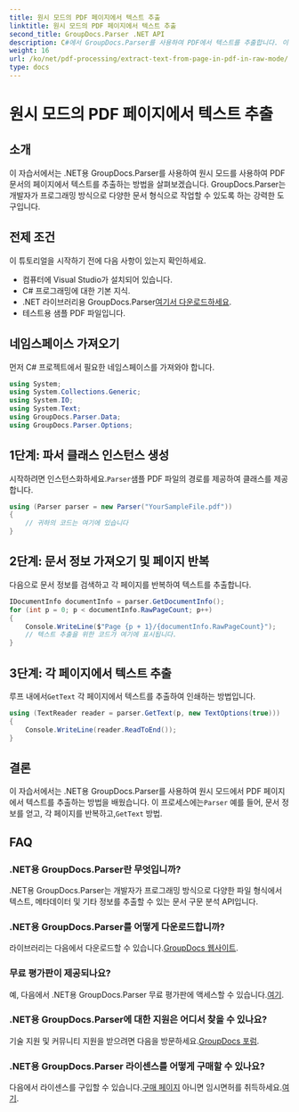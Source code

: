```yaml
---
title: 원시 모드의 PDF 페이지에서 텍스트 추출
linktitle: 원시 모드의 PDF 페이지에서 텍스트 추출
second_title: GroupDocs.Parser .NET API
description: C#에서 GroupDocs.Parser를 사용하여 PDF에서 텍스트를 추출합니다. 이 강력한 .NET 라이브러리를 사용하여 효율적인 PDF 텍스트 추출에 대해 알아보세요.
weight: 16
url: /ko/net/pdf-processing/extract-text-from-page-in-pdf-in-raw-mode/
type: docs
---
```

# 원시 모드의 PDF 페이지에서 텍스트 추출

## 소개
이 자습서에서는 .NET용 GroupDocs.Parser를 사용하여 원시 모드를 사용하여 PDF 문서의 페이지에서 텍스트를 추출하는 방법을 살펴보겠습니다. GroupDocs.Parser는 개발자가 프로그래밍 방식으로 다양한 문서 형식으로 작업할 수 있도록 하는 강력한 도구입니다.
## 전제 조건
이 튜토리얼을 시작하기 전에 다음 사항이 있는지 확인하세요.
- 컴퓨터에 Visual Studio가 설치되어 있습니다.
- C# 프로그래밍에 대한 기본 지식.
- .NET 라이브러리용 GroupDocs.Parser[여기서 다운로드하세요](https://releases.groupdocs.com/parser/net/).
- 테스트용 샘플 PDF 파일입니다.

## 네임스페이스 가져오기
먼저 C# 프로젝트에서 필요한 네임스페이스를 가져와야 합니다.
```csharp
using System;
using System.Collections.Generic;
using System.IO;
using System.Text;
using GroupDocs.Parser.Data;
using GroupDocs.Parser.Options;
```
## 1단계: 파서 클래스 인스턴스 생성
 시작하려면 인스턴스화하세요.`Parser`샘플 PDF 파일의 경로를 제공하여 클래스를 제공합니다.
```csharp
using (Parser parser = new Parser("YourSampleFile.pdf"))
{
    // 귀하의 코드는 여기에 있습니다
}
```
## 2단계: 문서 정보 가져오기 및 페이지 반복
다음으로 문서 정보를 검색하고 각 페이지를 반복하여 텍스트를 추출합니다.
```csharp
IDocumentInfo documentInfo = parser.GetDocumentInfo();
for (int p = 0; p < documentInfo.RawPageCount; p++)
{
    Console.WriteLine($"Page {p + 1}/{documentInfo.RawPageCount}");
    // 텍스트 추출을 위한 코드가 여기에 표시됩니다.
}
```
## 3단계: 각 페이지에서 텍스트 추출
 루프 내에서`GetText` 각 페이지에서 텍스트를 추출하여 인쇄하는 방법입니다.
```csharp
using (TextReader reader = parser.GetText(p, new TextOptions(true)))
{
    Console.WriteLine(reader.ReadToEnd());
}
```

## 결론
 이 자습서에서는 .NET용 GroupDocs.Parser를 사용하여 원시 모드에서 PDF 페이지에서 텍스트를 추출하는 방법을 배웠습니다. 이 프로세스에는`Parser` 예를 들어, 문서 정보를 얻고, 각 페이지를 반복하고,`GetText` 방법.

## FAQ
### .NET용 GroupDocs.Parser란 무엇입니까?
.NET용 GroupDocs.Parser는 개발자가 프로그래밍 방식으로 다양한 파일 형식에서 텍스트, 메타데이터 및 기타 정보를 추출할 수 있는 문서 구문 분석 API입니다.
### .NET용 GroupDocs.Parser를 어떻게 다운로드합니까?
 라이브러리는 다음에서 다운로드할 수 있습니다.[GroupDocs 웹사이트](https://releases.groupdocs.com/parser/net/).
### 무료 평가판이 제공되나요?
 예, 다음에서 .NET용 GroupDocs.Parser 무료 평가판에 액세스할 수 있습니다.[여기](https://releases.groupdocs.com/).
### .NET용 GroupDocs.Parser에 대한 지원은 어디서 찾을 수 있나요?
 기술 지원 및 커뮤니티 지원을 받으려면 다음을 방문하세요.[GroupDocs 포럼](https://forum.groupdocs.com/c/parser/17).
### .NET용 GroupDocs.Parser 라이센스를 어떻게 구매할 수 있나요?
 다음에서 라이센스를 구입할 수 있습니다.[구매 페이지](https://purchase.groupdocs.com/buy) 아니면 임시면허를 취득하세요.[여기](https://purchase.groupdocs.com/temporary-license/).